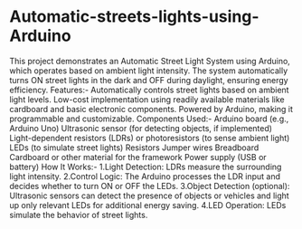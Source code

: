 # Automatic-streets-lights-using-Arduino
This project demonstrates an Automatic Street Light System using Arduino, which operates based on ambient light intensity. The system automatically turns ON street lights in the dark and OFF during daylight, ensuring energy efficiency.
Features:-
Automatically controls street lights based on ambient light levels.
Low-cost implementation using readily available materials like cardboard and basic electronic components.
Powered by Arduino, making it programmable and customizable.
Components Used:-
Arduino board (e.g., Arduino Uno)
Ultrasonic sensor (for detecting objects, if implemented)
Light-dependent resistors (LDRs) or photoresistors (to sense ambient light)
LEDs (to simulate street lights)
Resistors
Jumper wires
Breadboard
Cardboard or other material for the framework
Power supply (USB or battery)
How It Works:-
1.Light Detection: LDRs measure the surrounding light intensity.
2.Control Logic: The Arduino processes the LDR input and decides whether to turn ON or OFF the LEDs.
3.Object Detection (optional): Ultrasonic sensors can detect the presence of objects or vehicles and light up only relevant LEDs for additional energy saving.
4.LED Operation: LEDs simulate the behavior of street lights.
